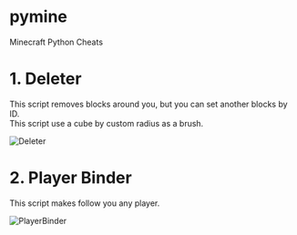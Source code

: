 # pymine
Minecraft Python Cheats

# 1. Deleter
This script removes blocks around you, but you can set another blocks by ID.  
This script use a cube by custom radius as a brush.  

![Deleter](deleter.gif)

# 2. Player Binder
This script makes follow you any player.  

![PlayerBinder](PlayerBinder.gif)